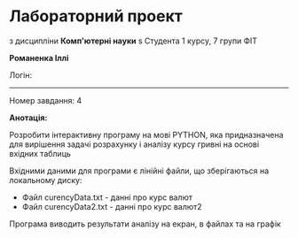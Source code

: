 # Лабораторний проект

з дисципліни **Комп'ютерні науки**
s
Студента 1 курсу, 7 групи  ФІТ

**Романенка Іллі**

Логін:

---

Номер завдання: 4

**Анотація:**

Розробити інтерактивну програму на мові PYTHON, яка придназначена для вирішення задачі розрахунку і аналізу курсу гривні на основі вхідних таблиць


Вхідними даними для програми є лінійні файли, що зберігаються на локальному диску:

- Файл curencyData.txt - данні про курс валют
- Файл curencyData2.txt - данні про курс валют2

Програма виводить результати аналізу на екран, в файлах та на графік